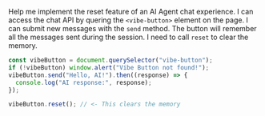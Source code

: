 Help me implement the reset feature of an AI Agent chat experience. I can access the chat API by quering the `<vibe-button>` element on the page. I can submit new messages with the `send` method. The button will remember all the messages sent during the session. I need to call `reset` to clear the memory.

```javascript
const vibeButton = document.querySelector("vibe-button");
if (!vibeButton) window.alert("Vibe Button not found!");
vibeButton.send("Hello, AI!").then((response) => {
  console.log("AI response:", response);
});

vibeButton.reset(); // <- This clears the memory
```
